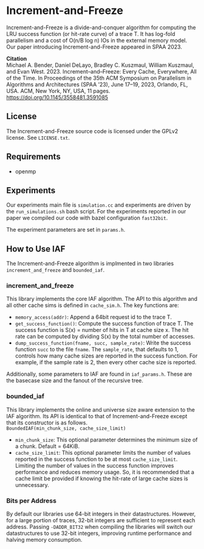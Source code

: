 # Increment-and-Freeze
Increment-and-Freeze is a divide-and-conquer algorithm for computing the LRU success function (or hit-rate curve) of a trace T. It has log-fold parallelism and a cost of O(n/B log n) IOs in the external memory model. Our paper introducing Increment-and-Freeze appeared in SPAA 2023.

**Citation**  
Michael A. Bender, Daniel DeLayo, Bradley C. Kuszmaul, William Kuszmaul, and Evan West. 2023. Increment–and–Freeze: Every Cache, Everywhere, All of the Time. In Proceedings of the 35th ACM Symposium on Parallelism in Algorithms and Architectures (SPAA ’23), June 17–19, 2023, Orlando, FL, USA. ACM, New York, NY, USA, 11 pages. https://doi.org/10.1145/3558481.3591085

## License
The Increment-and-Freeze source code is licensed under the GPLv2 license. See `LICENSE.txt`.

## Requirements
- openmp

## Experiments
Our experiments main file is `simulation.cc` and experiments are driven by the `run_simulations.sh` bash script. For the experiments reported in our paper we compiled our code with bazel configuration `fast32bit`.

The experiment parameters are set in `params.h`.

## How to Use IAF
The Increment-and-Freeze algorithm is implmented in two libraries `increment_and_freeze` and `bounded_iaf`.

### increment_and_freeze
This library implements the core IAF algorithm. The API to this algorithm and all other cache sims is defined in `cache_sim.h`. The key functions are:
- `memory_access(addr)`: Append a 64bit request id to the trace T.
- `get_success_function()`: Compute the success function of trace T. The success function is S(x) = number of hits in T at cache size x. The hit rate can be computed by dividing S(x) by the total number of accesses.
- `dump_success_function(fname, succ, sample_rate)`: Write the success function `succ` to the file `fname`. The `sample_rate`, that defaults to 1, controls how many cache sizes are reported in the success function. For example, if the sample rate is 2, then every other cache size is reported.

Additionally, some parameters to IAF are found in `iaf_params.h`. These are the basecase size and the fanout of the recursive tree.

### bounded_iaf
This library implements the online and universe size aware extension to the IAF algorithm. Its API is identical to that of Increment-and-Freeze except that its constructor is as follows.  
`BoundedIAF(min_chunk_size, cache_size_limit)`
- `min_chunk_size`: This optional parameter determines the minimum size of a chunk. Default = 64KiB.
- `cache_size_limit`: This optional parameter limits the number of values reported in the success function to be at most `cache_size_limit`. Limiting the number of values in the success function improves performance and reduces memory usage. So, it is recommended that a cache limit be provided if knowing the hit-rate of large cache sizes is unnecessary.

### Bits per Address
By default our libraries use 64-bit integers in their datastructures. However, for a large portion of traces, 32-bit integers are sufficient to represent each address. Passing `-DADDR_BIT32` when compiling the libraries will switch our datastructures to use 32-bit integers, improving runtime performance and halving memory consumption.
